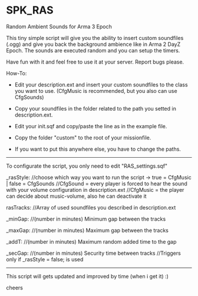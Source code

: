 # SPK_RAS
Random Ambient Sounds for Arma 3 Epoch

This tiny simple script will give you the ability to insert custom soundfiles (.ogg) and give you back the background ambience like in Arma 2 DayZ Epoch.
The sounds are executed random and you can setup the timers.

Have fun with it and feel free to use it at your server.
Report bugs please.


How-To:

- Edit your description.ext and insert your custom soundfiles to the class you want to use.
  (CfgMusic is recommended, but you also can use CfgSounds)

- Copy your soundfiles in the folder related to the path you setted in description.ext.

- Edit your init.sqf and copy/paste the line as in the example file.

- Copy the folder "custom" to the root of your missionfile.
- If you want to put this anywhere else, you have to change the paths.

--------------------------------------------------------------------------------------------------------

To configurate the script, you only need to edit "RAS_settings.sqf"

_rasStyle:
//choose which way you want to run the script -> true = CfgMusic | false = CfgSounds
//CfgSound = every player is forced to hear the sound with your volume configuration in description.ext
//CfgMusic = the player can decide about music-volume, also he can deactivate it

rasTracks:
//Array of used soundfiles you described in description.ext

_minGap:
//(number in minutes) Minimum gap between the tracks

_maxGap:
//(number in minutes) Maximum gap between the tracks

_addT:
//(number in minutes) Maximum random added time to the gap

_secGap:
//(number in minutes) Security time between tracks
//Triggers only if _rasStyle = false; is used

--------------------------------------------------------------------------------------------------------

This script will gets updated and improved by time (when i get it) :)

cheers
